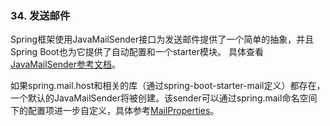 ### 34. 发送邮件

Spring框架使用JavaMailSender接口为发送邮件提供了一个简单的抽象，并且Spring Boot也为它提供了自动配置和一个starter模块。
具体查看[JavaMailSender参考文档](http://docs.spring.io/spring/docs/4.1.4.RELEASE/spring-framework-reference/htmlsingle/#mail)。

如果spring.mail.host和相关的库（通过spring-boot-starter-mail定义）都存在，一个默认的JavaMailSender将被创建。该sender可以通过spring.mail命名空间下的配置项进一步自定义，具体参考[MailProperties](http://github.com/spring-projects/spring-boot/tree/master/spring-boot-autoconfigure/src/main/java/org/springframework/boot/autoconfigure/mail/MailProperties.java)。
